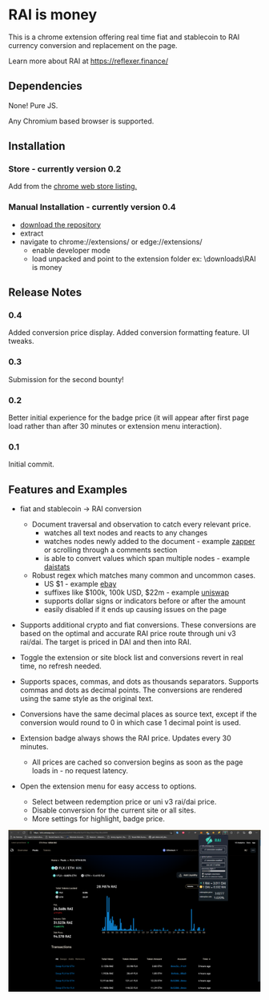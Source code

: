 # RAI is money

This is a chrome extension offering real time fiat and stablecoin to RAI currency conversion and replacement on the page.  

Learn more about RAI at https://reflexer.finance/

## Dependencies
None! Pure JS.

Any Chromium based browser is supported.

## Installation
### Store - currently version 0.2
Add from the [chrome web store listing.](https://chrome.google.com/webstore/detail/rai-is-money/efedgnjpkdppihmkeapeloadceipmjfb)

### Manual Installation - currently version 0.4
- [download the repository](https://github.com/testguid/RAI-is-money/archive/refs/heads/main.zip)
- extract
- navigate to chrome://extensions/ or edge://extensions/
  - enable developer mode
  - load unpacked and point to the extension folder ex: \downloads\RAI is money 

## Release Notes
### 0.4
Added conversion price display. Added conversion formatting feature. UI tweaks.

### 0.3
Submission for the second bounty!

### 0.2
Better initial experience for the badge price (it will appear after first page load rather than after 30 minutes or extension menu interaction).

### 0.1
Initial commit.

## Features and Examples
- fiat and stablecoin -> RAI conversion
    - Document traversal and observation to catch every relevant price.
      - watches all text nodes and reacts to any changes
      - watches nodes newly added to the document - example [zapper](https://zapper.fi/dashboard) or scrolling through a comments section
      - is able to convert values which span multiple nodes - example [daistats](https://daistats.com/#/oracles) 
   - Robust regex which matches many common and uncommon cases.
      - US $1 - example [ebay](https://www.ebay.com/itm/203174246738)
      - suffixes like $100k, 100k USD, $22m - example [uniswap](https://info.uniswap.org/home#/pools/0xcb0c5d9d92f4f2f80cce7aa271a1e148c226e19d)
      - supports dollar signs or indicators before or after the amount
      - easily disabled if it ends up causing issues on the page
- Supports additional crypto and fiat conversions. These conversions are based on the optimal and accurate RAI price route through uni v3 rai/dai. The target is priced in DAI and then into RAI.
- Toggle the extension or site block list and conversions revert in real time, no refresh needed.
- Supports spaces, commas, and dots as thousands separators. Supports commas and dots as decimal points. The conversions are rendered using the same style as the original text.
- Conversions have the same decimal places as source text, except if the conversion would round to 0 in which case 1 decimal point is used.


- Extension badge always shows the RAI price. Updates every 30 minutes.
  - All prices are cached so conversion begins as soon as the page loads in - no request latency.


- Open the extension menu for easy access to options.
  - Select between redemption price or uni v3 rai/dai price.
  - Disable conversion for the current site or all sites.
  - More settings for highlight, badge price.

![alt text](screenshot.PNG)
